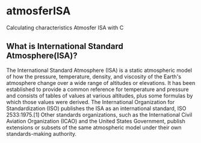 # atmosferISA
Calculating characteristics Atmosfer ISA with C

## What is International Standard Atmosphere(ISA)?
The International Standard Atmosphere (ISA) is a static atmospheric model of how the pressure, temperature, density, and viscosity of the Earth's atmosphere change over a wide range of altitudes or elevations. It has been established to provide a common reference for temperature and pressure and consists of tables of values at various altitudes, plus some formulas by which those values were derived. The International Organization for Standardization (ISO) publishes the ISA as an international standard, ISO 2533:1975.[1] Other standards organizations, such as the International Civil Aviation Organization (ICAO) and the United States Government, publish extensions or subsets of the same atmospheric model under their own standards-making authority.
